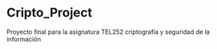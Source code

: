 # Cripto_Project
Proyecto final para la asignatura TEL252 criptografía y seguridad de la información 
